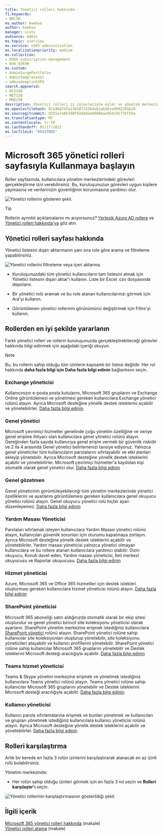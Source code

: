```yaml
---
title: Yönetici rolleri hakkında
f1.keywords:
- NOCSH
ms.author: kwekua
author: kwekua
manager: scotv
audience: Admin
ms.topic: overview
ms.service: o365-administration
ms.localizationpriority: medium
ms.collection:
- M365-subscription-management
- Adm_O365W
ms.custom:
- AdminSurgePortfolio
- AdminTemplateSet
- admindeeplinkSPO
search.appverid:
- BCS160
- MET150
- MOE150
description: Yönetici rolleri iş işlevleriyle eşler ve yönetim merkezinde belirli görevleri gerçekleştirmek için izinler sağlar. Örneğin, Hizmet yöneticisi Microsoft’a destek bileti açar.
ms.openlocfilehash: 07a46d7dfa23838715364ab1ab36ced992265b29
ms.sourcegitcommit: 9255a7e8b398f92d8dae09886ae95dc8577bf29a
ms.translationtype: MT
ms.contentlocale: tr-TR
ms.lasthandoff: 05/17/2022
ms.locfileid: "65437095"
---
```

# <a name="get-started-with-the-microsoft-365-admin-roles-page"></a>Microsoft 365 yönetici rolleri sayfasıyla Kullanmaya başlayın

Roller sayfasında, kullanıcılara yönetim merkezlerindeki görevleri gerçekleştirme izni verebilirsiniz. Bu, kuruluşunuzun görevleri uygun kişilere yaymasına ve verilerinizin güvenliğinin korunmasına yardımcı olur.

![Yönetici rollerini gösteren şekil.](../../media/roles-main-page.png)

> [!TIP]
> Rollerin ayrıntılı açıklamalarını mı arıyorsunuz? [Yerleşik Azure AD rollere](/azure/active-directory/roles/permissions-reference) ve [Yönetici rolleri hakkında'ya](/microsoft-365/admin/add-users/about-admin-roles) göz atın.

## <a name="about-the-admin-roles-page"></a>Yönetici rolleri sayfası hakkında

Yönetici listesini dışarı aktarmanın yanı sıra role göre arama ve filtreleme yapabilirsiniz.

![Yönetici rollerini filtreleme veya içeri aktarma.](../../media/admin-role-page-options.png)

- Kuruluşunuzdaki tüm yönetici kullanıcıların tam listesini almak için Yönetici listesini dışarı aktar'ı kullanın. Liste bir Excel .csv dosyasında depolanır.

- Bir yönetici rolü aramak ve bu role atanan kullanıcılarınızı görmek için Ara'yı kullanın.

- Görüntülenen yönetici rollerinin görünümünü değiştirmek için Filtre'yi kullanın.


## <a name="get-the-most-out-of-the-roles"></a>Rollerden en iyi şekilde yararlanın

Farklı yönetici rolleri ve rollerin kuruluşunuzda gerçekleştirebileceği görevler hakkında bilgi edinmek için aşağıdaki içeriği okuyun.

> [!NOTE]
Bu, bu rollerin sahip olduğu tüm izinlerin kapsamlı bir listesi değildir. Her rol hakkında **daha fazla bilgi için Daha fazla bilgi edinin** bağlantısını seçin.

### <a name="exchange-admin"></a>Exchange yöneticisi

Kullanıcınızın e-posta posta kutularını, Microsoft 365 gruplarını ve Exchange Online görüntülemesi ve yönetmesi gereken kullanıcılara Exchange yönetici rolünü atayın. Ayrıca Microsoft desteğine yönelik destek isteklerini açabilir ve yönetebilirler. [Daha fazla bilgi edinin](/microsoft-365/admin/add-users/about-exchange-online-admin-role)

### <a name="global-admin"></a>Genel yönetici

Microsoft çevrimiçi hizmetler genelinde çoğu yönetim özelliğine ve veriye genel erişime ihtiyacı olan kullanıcılara genel yönetici rolünü atayın. Gereğinden fazla sayıda kullanıcıya genel erişim vermek bir güvenlik riskidir ve 2 ila 4 arasında Genel yönetici belirlemenizi tavsiye ediyoruz. Yalnızca genel yöneticiler tüm kullanıcıların parolalarını sıfırlayabilir ve etki alanları ekleyip yönetebilir. Ayrıca Microsoft desteğine yönelik destek isteklerini açabilir ve yönetebilirler. Microsoft çevrimiçi hizmetler'a kaydolan kişi otomatik olarak genel yönetici olur. [Daha fazla bilgi edinin](/microsoft-365/admin/add-users/about-admin-roles#roles-available-in-the-microsoft-365-admin-center)

### <a name="global-reader"></a>Genel gözetmen

Genel yöneticinin görüntüleyebileceği tüm yönetim merkezlerinde yönetici özelliklerini ve ayarlarını görüntülemesi gereken kullanıcılara genel okuyucu yönetici rolünü atayın. Genel okuyucu yönetici rolü hiçbir ayarı düzenleyemez. [Daha fazla bilgi edinin](/microsoft-365/admin/add-users/about-admin-roles#roles-available-in-the-microsoft-365-admin-center)

### <a name="helpdesk-admin"></a>Yardım Masası Yöneticisi

Parolaları sıfırlamak isteyen kullanıcılara Yardım Masası yönetici rolünü atayın, kullanıcıları güvenlik sorunları için oturumu kapatmaya zorlayın. Ayrıca Microsoft desteğine yönelik destek isteklerini açabilir ve yönetebilirler. Yardım masası yöneticisi yalnızca yönetici olmayan kullanıcılara ve bu rollere atanan kullanıcılara yardımcı olabilir: Dizin okuyucu, Konuk davet eden, Yardım masası yöneticisi, İleti merkezi okuyucusu ve Raporlar okuyucusu. [Daha fazla bilgi edinin](/microsoft-365/admin/add-users/about-admin-roles#roles-available-in-the-microsoft-365-admin-center)

### <a name="service-admin"></a>Hizmet yöneticisi

Azure, Microsoft 365 ve Office 365 hizmetleri için destek istekleri oluşturması gereken kullanıcılara hizmet yöneticisi rolünü atayın. [Daha fazla bilgi edinin](/microsoft-365/admin/add-users/about-admin-roles#roles-available-in-the-microsoft-365-admin-center)

### <a name="sharepoint-admin"></a>SharePoint yöneticisi

Microsoft 365 aboneliği satın aldığınızda otomatik olarak bir ekip sitesi oluşturulur ve genel yönetici birincil site koleksiyonu yöneticisi olarak ayarlanır. SharePoint yönetim merkezine erişmek istediğiniz kullanıcılara <a href="https://go.microsoft.com/fwlink/?linkid=2185219" target="_blank">SharePoint yönetici</a> rolünü atayın. SharePoint yönetici rolüne sahip kullanıcılar site koleksiyonları oluşturup yönetebilir, site koleksiyonu yöneticileri atayabilir ve kullanıcı profillerini yönetebilir. SharePoint yönetici rolüne sahip kullanıcılar Microsoft 365 gruplarını yönetebilir ve Destek isteklerini Microsoft desteği aracılığıyla açabilir. [Daha fazla bilgi edinin](/sharepoint/sharepoint-admin-role)

### <a name="teams-service-admin"></a>Teams hizmet yöneticisi

Teams & Skype yönetim merkezine erişmek ve yönetmek istediğiniz kullanıcılara Teams yönetici rolünü atayın. Teams yönetici rolüne sahip kullanıcılar Microsoft 365 gruplarını yönetebilir ve Destek isteklerini Microsoft desteği aracılığıyla açabilir. [Daha fazla bilgi edinin](/MicrosoftTeams/using-admin-roles)

### <a name="user-admin"></a>Kullanıcı yöneticisi

Kullanıcı parola sıfırlamalarına erişmek ve bunları yönetmek ve kullanıcıları ve grupları yönetmek istediğiniz kullanıcılara kullanıcı yöneticisi rolünü atayın. Ayrıca Microsoft desteğine yönelik destek isteklerini açabilir ve yönetebilirler. [Daha fazla bilgi edinin](/microsoft-365/admin/add-users/about-admin-roles#roles-available-in-the-microsoft-365-admin-center)

## <a name="compare-roles"></a>Rolleri karşılaştırma

Artık bir kerede en fazla 3 rolün izinlerini karşılaştırarak atanacak en az izinli rolü bulabilirsiniz.

Yönetim merkezinde:

- Her rolün sahip olduğu izinleri görmek için en fazla 3 rol seçin ve **Rolleri karşılaştır'ı** seçin.

![Yönetici rollerinin karşılaştırmasının gösterildiği şekil.](../../media/compare-roles-list.png)

## <a name="related-content"></a>İlgili içerik

[Microsoft 365 yönetici rolleri hakkında](about-admin-roles.md) (makale)\
[Yönetici rolleri atama](assign-admin-roles.md) (makale)
